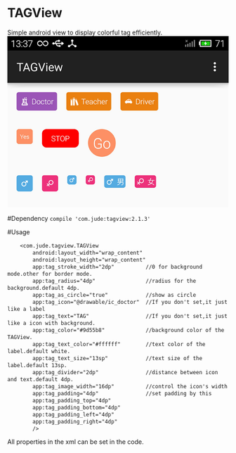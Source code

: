 # TAGView 
Simple android view to display colorful tag efficiently.
![image](image.png)

#Dependency
`compile 'com.jude:tagview:2.1.3'`

#Usage

        <com.jude.tagview.TAGView
            android:layout_width="wrap_content"
            android:layout_height="wrap_content"
            app:tag_stroke_width="2dp"          //0 for background mode.other for border mode.
            app:tag_radius="4dp"                //radius for the background.default 4dp.
            app:tag_as_circle="true"            //show as circle
            app:tag_icon="@drawable/ic_doctor"  //If you don't set,it just like a label
            app:tag_text="TAG"                  //If you don't set,it just like a icon with background.
            app:tag_color="#9d55b8"             //background color of the TAGView.
            app:tag_text_color="#ffffff"        //text color of the label.default white.
            app:tag_text_size="13sp"            //text size of the label.default 13sp.
            app:tag_divider="2dp"               //distance between icon and text.default 4dp.
            app:tag_image_width="16dp"          //control the icon's width
            app:tag_padding="4dp"               //set padding by this
            app:tag_padding_top="4dp"
            app:tag_padding_bottom="4dp"
            app:tag_padding_left="4dp"
            app:tag_padding_right="4dp"
            />

All properties in the xml can be set in the code.


